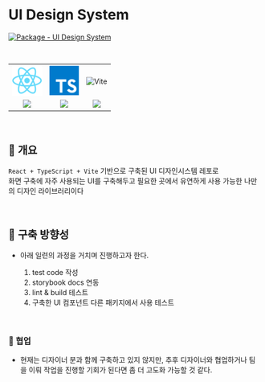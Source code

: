 # UI Design System

[![Package - UI Design System](https://github.com/jaemin96/Coduplex/actions/workflows/ci-ui.yml/badge.svg)](https://github.com/jaemin96/Coduplex/actions/workflows/ci-ui.yml)

<br />

<table>
  <tr>
    <td align="center">
      <img src="https://raw.githubusercontent.com/devicons/devicon/master/icons/react/react-original.svg" alt="React" height="60"/>
    </td>
    <td align="center">
      <img src="https://raw.githubusercontent.com/devicons/devicon/master/icons/typescript/typescript-original.svg" alt="TypeScript" height="60"/>
    </td>
    <td align="center">
      <img src="https://vitejs.dev/logo.svg" alt="Vite" height="60"/>
    </td>
  </tr>
  <tr>
    <td align="center">
      <a href="https://react.dev/">
        <img src="https://img.shields.io/badge/react-^19.0-61DAFB?logo=react&logoColor=white" />
      </a>
    </td>
    <td align="center">
      <a href="https://www.typescriptlang.org/">
        <img src="https://img.shields.io/badge/typescript-^5.0-3178C6?logo=typescript&logoColor=white" />
      </a>
    </td>
    <td align="center">
      <a href="https://vitejs.dev/">
        <img src="https://img.shields.io/badge/vite-^7.0-blueviolet?logo=vite&logoColor=white" />
      </a>
    </td>
  </tr>
</table>

<br/>

## 📖 개요

`React + TypeScript + Vite` 기반으로 구축된 UI 디자인시스템 레포로 <br />
화면 구축에 자주 사용되는 UI를 구축해두고 필요한 곳에서 유연하게 사용 가능한 나만의 디자인 라이브러리이다

<br/>

## 🧫 구축 방향성

- 아래 일련의 과정을 거치며 진행하고자 한다.

  1. test code 작성
  2. storybook docs 연동
  3. lint & build 테스트
  4. 구축한 UI 컴포넌트 다른 패키지에서 사용 테스트

<br />

### 🤝 협업

- 현재는 디자이너 분과 함께 구축하고 있지 않지만, 추후 디자이너와 협업하거나 팀을 이뤄 작업을 진행할 기회가 된다면 좀 더 고도화 가능할 것 같다.

